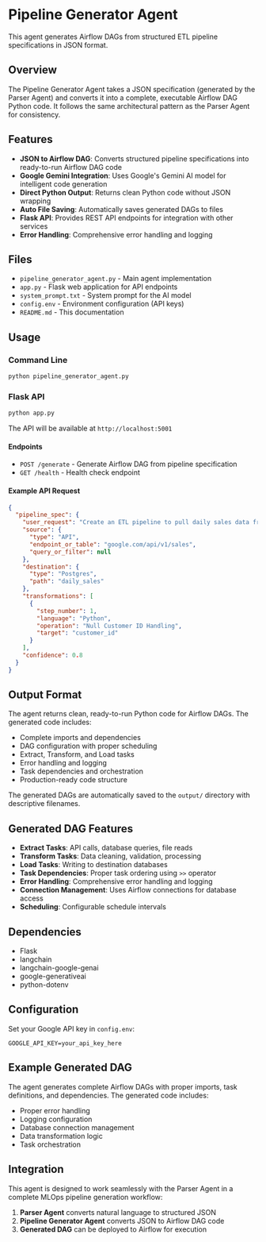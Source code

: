 # Pipeline Generator Agent

This agent generates Airflow DAGs from structured ETL pipeline specifications in JSON format.

## Overview

The Pipeline Generator Agent takes a JSON specification (generated by the Parser Agent) and converts it into a complete, executable Airflow DAG Python code. It follows the same architectural pattern as the Parser Agent for consistency.

## Features

- **JSON to Airflow DAG**: Converts structured pipeline specifications into ready-to-run Airflow DAG code
- **Google Gemini Integration**: Uses Google's Gemini AI model for intelligent code generation
- **Direct Python Output**: Returns clean Python code without JSON wrapping
- **Auto File Saving**: Automatically saves generated DAGs to files
- **Flask API**: Provides REST API endpoints for integration with other services
- **Error Handling**: Comprehensive error handling and logging

## Files

- `pipeline_generator_agent.py` - Main agent implementation
- `app.py` - Flask web application for API endpoints
- `system_prompt.txt` - System prompt for the AI model
- `config.env` - Environment configuration (API keys)
- `README.md` - This documentation

## Usage

### Command Line

```bash
python pipeline_generator_agent.py
```

### Flask API

```bash
python app.py
```

The API will be available at `http://localhost:5001`

#### Endpoints

- `POST /generate` - Generate Airflow DAG from pipeline specification
- `GET /health` - Health check endpoint

#### Example API Request

```json
{
  "pipeline_spec": {
    "user_request": "Create an ETL pipeline to pull daily sales data from the Shopify API",
    "source": {
      "type": "API",
      "endpoint_or_table": "google.com/api/v1/sales",
      "query_or_filter": null
    },
    "destination": {
      "type": "Postgres",
      "path": "daily_sales"
    },
    "transformations": [
      {
        "step_number": 1,
        "language": "Python",
        "operation": "Null Customer ID Handling",
        "target": "customer_id"
      }
    ],
    "confidence": 0.8
  }
}
```

## Output Format

The agent returns clean, ready-to-run Python code for Airflow DAGs. The generated code includes:

- Complete imports and dependencies
- DAG configuration with proper scheduling
- Extract, Transform, and Load tasks
- Error handling and logging
- Task dependencies and orchestration
- Production-ready code structure

The generated DAGs are automatically saved to the `output/` directory with descriptive filenames.

## Generated DAG Features

- **Extract Tasks**: API calls, database queries, file reads
- **Transform Tasks**: Data cleaning, validation, processing
- **Load Tasks**: Writing to destination databases
- **Task Dependencies**: Proper task ordering using `>>` operator
- **Error Handling**: Comprehensive error handling and logging
- **Connection Management**: Uses Airflow connections for database access
- **Scheduling**: Configurable schedule intervals

## Dependencies

- Flask
- langchain
- langchain-google-genai
- google-generativeai
- python-dotenv

## Configuration

Set your Google API key in `config.env`:

```
GOOGLE_API_KEY=your_api_key_here
```

## Example Generated DAG

The agent generates complete Airflow DAGs with proper imports, task definitions, and dependencies. The generated code includes:

- Proper error handling
- Logging configuration
- Database connection management
- Data transformation logic
- Task orchestration

## Integration

This agent is designed to work seamlessly with the Parser Agent in a complete MLOps pipeline generation workflow:

1. **Parser Agent** converts natural language to structured JSON
2. **Pipeline Generator Agent** converts JSON to Airflow DAG code
3. **Generated DAG** can be deployed to Airflow for execution
